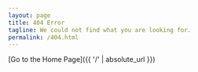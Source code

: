 ```yaml
---
layout: page
title: 404 Error
tagline: We could not find what you are looking for.
permalink: /404.html
---
```


[Go to the Home Page]({{ '/' | absolute_url }})
